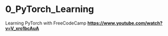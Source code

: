 # 0_PyTorch_Learning
Learning PyTorch with FreeCodeCamp
__https://www.youtube.com/watch?v=V_xro1bcAuA__
